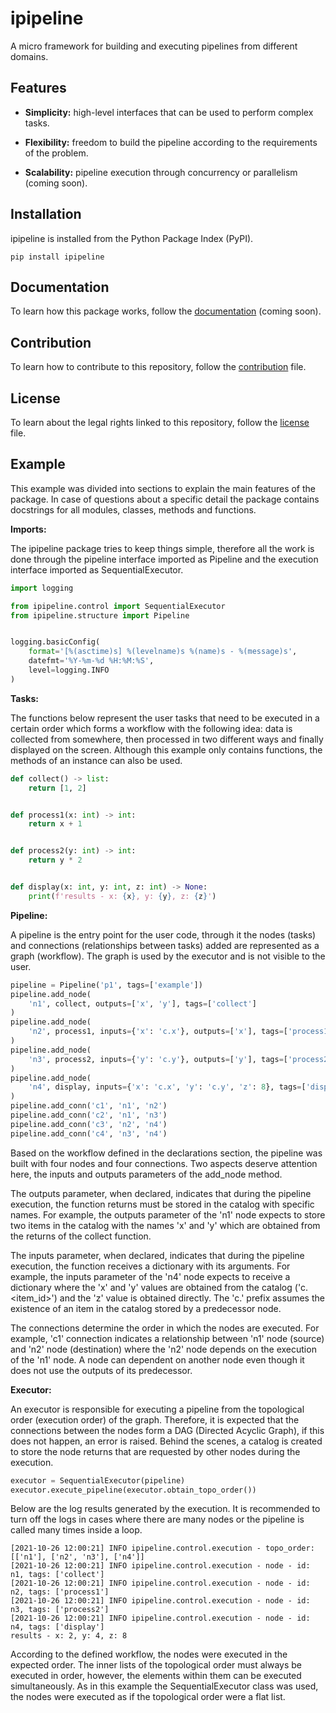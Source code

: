 # ipipeline

A micro framework for building and executing pipelines from different domains.

## Features

- **Simplicity:** high-level interfaces that can be used to perform complex tasks.

- **Flexibility:** freedom to build the pipeline according to the requirements of the problem.

- **Scalability:** pipeline execution through concurrency or parallelism (coming soon).

## Installation

ipipeline is installed from the Python Package Index (PyPI).

```shell
pip install ipipeline
```

## Documentation

To learn how this package works, follow the [documentation]() (coming soon).

## Contribution

To learn how to contribute to this repository, follow the [contribution](https://github.com/novaenext/ipipeline/blob/master/CONTRIBUTING.md) file.

## License

To learn about the legal rights linked to this repository, follow the [license](https://github.com/novaenext/ipipeline/blob/master/LICENSE.md) file.

## Example

This example was divided into sections to explain the main features of the package. In case of questions about a specific detail the package contains docstrings for all modules, classes, methods and functions.

**Imports:**

The ipipeline package tries to keep things simple, therefore all the work is done through the pipeline interface imported as Pipeline and the execution interface imported as SequentialExecutor.

```python
import logging

from ipipeline.control import SequentialExecutor
from ipipeline.structure import Pipeline


logging.basicConfig(
    format='[%(asctime)s] %(levelname)s %(name)s - %(message)s', 
    datefmt='%Y-%m-%d %H:%M:%S', 
    level=logging.INFO
)
```

**Tasks:**

The functions below represent the user tasks that need to be executed in a certain order which forms a workflow with the following idea: data is collected from somewhere, then processed in two different ways and finally displayed on the screen. Although this example only contains functions, the methods of an instance can also be used.

```python
def collect() -> list:
    return [1, 2]


def process1(x: int) -> int:
    return x + 1


def process2(y: int) -> int:
    return y * 2


def display(x: int, y: int, z: int) -> None:
    print(f'results - x: {x}, y: {y}, z: {z}')
```

**Pipeline:**

A pipeline is the entry point for the user code, through it the nodes (tasks) and connections (relationships between tasks) added are represented as a graph (workflow). The graph is used by the executor and is not visible to the user.

```python
pipeline = Pipeline('p1', tags=['example'])
pipeline.add_node(
    'n1', collect, outputs=['x', 'y'], tags=['collect']
)
pipeline.add_node(
    'n2', process1, inputs={'x': 'c.x'}, outputs=['x'], tags=['process1']
)
pipeline.add_node(
    'n3', process2, inputs={'y': 'c.y'}, outputs=['y'], tags=['process2']
)
pipeline.add_node(
    'n4', display, inputs={'x': 'c.x', 'y': 'c.y', 'z': 8}, tags=['display']
)
pipeline.add_conn('c1', 'n1', 'n2')
pipeline.add_conn('c2', 'n1', 'n3')
pipeline.add_conn('c3', 'n2', 'n4')
pipeline.add_conn('c4', 'n3', 'n4')
```

Based on the workflow defined in the declarations section, the pipeline was built with four nodes and four connections. Two aspects deserve attention here, the inputs and outputs parameters of the add_node method.

The outputs parameter, when declared, indicates that during the pipeline execution, the function returns must be stored in the catalog with specific names. For example, the outputs parameter of the 'n1' node expects to store two items in the catalog with the names 'x' and 'y' which are obtained from the returns of the collect function.

The inputs parameter, when declared, indicates that during the pipeline execution, the function receives a dictionary with its arguments. For example, the inputs parameter of the 'n4' node expects to receive a dictionary where the 'x' and 'y' values are obtained from the catalog ('c.<item_id>') and the 'z' value is obtained directly. The 'c.' prefix assumes the existence of an item in the catalog stored by a predecessor node.

The connections determine the order in which the nodes are executed. For example, 'c1' connection indicates a relationship between 'n1' node (source) and 'n2' node (destination) where the 'n2' node depends on the execution of the 'n1' node. A node can dependent on another node even though it does not use the outputs of its predecessor.

**Executor:**

An executor is responsible for executing a pipeline from the topological order (execution order) of the graph. Therefore, it is expected that the connections between the nodes form a DAG (Directed Acyclic Graph), if this does not happen, an error is raised. Behind the scenes, a catalog is created to store the node returns that are requested by other nodes during the execution.

```python
executor = SequentialExecutor(pipeline)
executor.execute_pipeline(executor.obtain_topo_order())
```

Below are the log results generated by the execution. It is recommended to turn off the logs in cases where there are many nodes or the pipeline is called many times inside a loop.

```shell
[2021-10-26 12:00:21] INFO ipipeline.control.execution - topo_order: [['n1'], ['n2', 'n3'], ['n4']]
[2021-10-26 12:00:21] INFO ipipeline.control.execution - node - id: n1, tags: ['collect']
[2021-10-26 12:00:21] INFO ipipeline.control.execution - node - id: n2, tags: ['process1']
[2021-10-26 12:00:21] INFO ipipeline.control.execution - node - id: n3, tags: ['process2']
[2021-10-26 12:00:21] INFO ipipeline.control.execution - node - id: n4, tags: ['display']
results - x: 2, y: 4, z: 8
```

According to the defined workflow, the nodes were executed in the expected order. The inner lists of the topological order must always be executed in order, however, the elements within them can be executed simultaneously. As in this example the SequentialExecutor class was used, the nodes were executed as if the topological order were a flat list.
